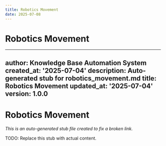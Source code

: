 ```yaml
---
title: Robotics Movement
date: 2025-07-08
---
```


# Robotics Movement

---
author: Knowledge Base Automation System
created_at: '2025-07-04'
description: Auto-generated stub for robotics_movement.md
title: Robotics Movement
updated_at: '2025-07-04'
version: 1.0.0
---

# Robotics Movement

*This is an auto-generated stub file created to fix a broken link.*

TODO: Replace this stub with actual content.
